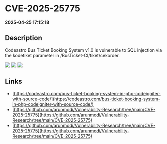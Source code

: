 # CVE-2025-25775

**2025-04-25 17:15:18**

## Description
Codeastro Bus Ticket Booking System v1.0 is vulnerable to SQL injection via the kodetiket parameter in /BusTicket-CI/tiket/cekorder.

![](https://img.shields.io/static/v1?label=Score&message=9.8&color=red)
![](https://img.shields.io/static/v1?label=Severity&message=CRITICAL&color=red)
![](https://img.shields.io/static/v1?label=CWE&message=SQL&color=green)

## Links
- [https://codeastro.com/bus-ticket-booking-system-in-php-codeigniter-with-source-code/](https://codeastro.com/bus-ticket-booking-system-in-php-codeigniter-with-source-code/)
- [https://github.com/arunmodi/Vulnerability-Research/tree/main/CVE-2025-25775](https://github.com/arunmodi/Vulnerability-Research/tree/main/CVE-2025-25775)
- [https://github.com/arunmodi/Vulnerability-Research/tree/main/CVE-2025-25775](https://github.com/arunmodi/Vulnerability-Research/tree/main/CVE-2025-25775)
